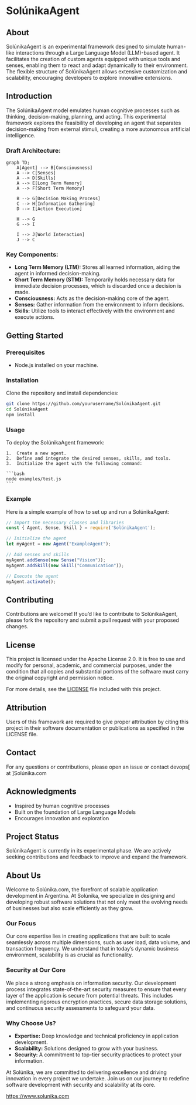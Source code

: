 # SolúnikaAgent

## About
SolúnikaAgent is an experimental framework designed to simulate human-like interactions through a Large Language Model (LLM)-based agent. It facilitates the creation of custom agents equipped with unique tools and senses, enabling them to react and adapt dynamically to their environment. The flexible structure of SolúnikaAgent allows extensive customization and scalability, encouraging developers to explore innovative extensions.

## Introduction
The SolúnikaAgent model emulates human cognitive processes such as thinking, decision-making, planning, and acting. This experimental framework explores the feasibility of developing an agent that separates decision-making from external stimuli, creating a more autonomous artificial intelligence.

### Draft Architecture:
```mermaid
graph TD;
    A[Agent] --> B[Consciousness]
    A --> C[Senses]
    A --> D[Skills]
    A --> E[Long Term Memory]
    A --> F[Short Term Memory]

    B --> G[Decision Making Process]
    C --> H[Information Gathering]
    D --> I[Action Execution]

    H --> G
    G --> I

    I --> J[World Interaction]
    J --> C

```

### Key Components:
- **Long Term Memory (LTM):** Stores all learned information, aiding the agent in informed decision-making.
- **Short Term Memory (STM):** Temporarily holds necessary data for immediate decision processes, which is discarded once a decision is made.
- **Consciousness:** Acts as the decision-making core of the agent.
- **Senses:** Gather information from the environment to inform decisions.
- **Skills:** Utilize tools to interact effectively with the environment and execute actions.

## Getting Started

### Prerequisites
- Node.js installed on your machine.

### Installation
Clone the repository and install dependencies:
```bash
git clone https://github.com/yourusername/SolúnikaAgent.git
cd SolúnikaAgent
npm install
```

### Usage

To deploy the SolúnikaAgent framework:

	1.	Create a new agent.
	2.	Define and integrate the desired senses, skills, and tools.
	3.	Initialize the agent with the following command:

	```bash
	node examples/test.js
	```


### Example	

Here is a simple example of how to set up and run a SolúnikaAgent:

```javascript
// Import the necessary classes and libraries
const { Agent, Sense, Skill } = require('SolúnikaAgent');

// Initialize the agent
let myAgent = new Agent("ExampleAgent");

// Add senses and skills
myAgent.addSense(new Sense("Vision"));
myAgent.addSkill(new Skill("Communication"));

// Execute the agent
myAgent.activate();
```

## Contributing
Contributions are welcome! If you’d like to contribute to SolúnikaAgent, please fork the repository and submit a pull request with your proposed changes.

## License

This project is licensed under the Apache License 2.0. It is free to use and modify for personal, academic, and commercial purposes, under the condition that all copies and substantial portions of the software must carry the original copyright and permission notice.

For more details, see the [LICENSE](LICENSE) file included with this project.

## Attribution

Users of this framework are required to give proper attribution by citing this project in their software documentation or publications as specified in the LICENSE file.

## Contact

For any questions or contributions, please open an issue or contact devops[ at ]Solúnika.com

## Acknowledgments

- Inspired by human cognitive processes
- Built on the foundation of Large Language Models
- Encourages innovation and exploration


## Project Status
SolúnikaAgent is currently in its experimental phase. We are actively seeking contributions and feedback to improve and expand the framework.

## About Us

Welcome to Solúnika.com, the forefront of scalable application development in Argentina. At Solúnika, we specialize in designing and developing robust software solutions that not only meet the evolving needs of businesses but also scale efficiently as they grow.

### Our Focus
Our core expertise lies in creating applications that are built to scale seamlessly across multiple dimensions, such as user load, data volume, and transaction frequency. We understand that in today’s dynamic business environment, scalability is as crucial as functionality.

### Security at Our Core
We place a strong emphasis on information security. Our development process integrates state-of-the-art security measures to ensure that every layer of the application is secure from potential threats. This includes implementing rigorous encryption practices, secure data storage solutions, and continuous security assessments to safeguard your data.

### Why Choose Us?
- **Expertise:** Deep knowledge and technical proficiency in application development.
- **Scalability:** Solutions designed to grow with your business.
- **Security:** A commitment to top-tier security practices to protect your information.

At Solúnika, we are committed to delivering excellence and driving innovation in every project we undertake. Join us on our journey to redefine software development with security and scalability at its core.

https://www.solunika.com
